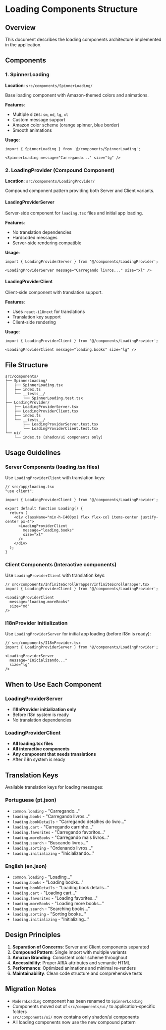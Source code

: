# Loading Components Structure

## Overview

This document describes the loading components architecture implemented in the application.

## Components

### 1. SpinnerLoading

**Location**: `src/components/SpinnerLoading/`

Base loading component with Amazon-themed colors and animations.

**Features**:
- Multiple sizes: `sm`, `md`, `lg`, `xl`
- Custom message support
- Amazon color scheme (orange spinner, blue border)
- Smooth animations

**Usage**:
```tsx
import { SpinnerLoading } from '@/components/SpinnerLoading';

<SpinnerLoading message="Carregando..." size="lg" />
```

### 2. LoadingProvider (Compound Component)

**Location**: `src/components/LoadingProvider/`

Compound component pattern providing both Server and Client variants.

#### LoadingProviderServer

Server-side component for `loading.tsx` files and initial app loading.

**Features**:
- No translation dependencies
- Hardcoded messages
- Server-side rendering compatible

**Usage**:
```tsx
import { LoadingProviderServer } from '@/components/LoadingProvider';

<LoadingProviderServer message="Carregando livros..." size="xl" />
```

#### LoadingProviderClient

Client-side component with translation support.

**Features**:
- Uses `react-i18next` for translations
- Translation key support
- Client-side rendering

**Usage**:
```tsx
import { LoadingProviderClient } from '@/components/LoadingProvider';

<LoadingProviderClient message="loading.books" size="lg" />
```

## File Structure

```
src/components/
├── SpinnerLoading/
│   ├── SpinnerLoading.tsx
│   ├── index.ts
│   └── __tests__/
│       └── SpinnerLoading.test.tsx
├── LoadingProvider/
│   ├── LoadingProviderServer.tsx
│   ├── LoadingProviderClient.tsx
│   ├── index.ts
│   └── __tests__/
│       ├── LoadingProviderServer.test.tsx
│       └── LoadingProviderClient.test.tsx
└── ui/
    └── index.ts (shadcn/ui components only)
```

## Usage Guidelines

### Server Components (loading.tsx files)
Use `LoadingProviderClient` with translation keys:

```tsx
// src/app/loading.tsx
"use client";

import { LoadingProviderClient } from '@/components/LoadingProvider';

export default function Loading() {
  return (
    <div className="min-h-[400px] flex flex-col items-center justify-center px-4">
      <LoadingProviderClient 
        message="loading.books" 
        size="xl" 
      />
    </div>
  );
}
```

### Client Components (Interactive components)
Use `LoadingProviderClient` with translation keys:

```tsx
// src/components/InfiniteScrollWrapper/InfiniteScrollWrapper.tsx
import { LoadingProviderClient } from '@/components/LoadingProvider';

<LoadingProviderClient 
  message="loading.moreBooks" 
  size="md" 
/>
```

### I18nProvider Initialization
Use `LoadingProviderServer` for initial app loading (before i18n is ready):

```tsx
// src/components/I18nProvider.tsx
import { LoadingProviderServer } from '@/components/LoadingProvider';

<LoadingProviderServer 
  message="Inicializando..." 
  size="lg" 
/>
```

## When to Use Each Component

### LoadingProviderServer
- **I18nProvider initialization only**
- Before i18n system is ready
- No translation dependencies

### LoadingProviderClient
- **All loading.tsx files**
- **All interactive components**
- **Any component that needs translations**
- After i18n system is ready

## Translation Keys

Available translation keys for loading messages:

### Portuguese (pt.json)
- `common.loading` - "Carregando..."
- `loading.books` - "Carregando livros..."
- `loading.bookDetails` - "Carregando detalhes do livro..."
- `loading.cart` - "Carregando carrinho..."
- `loading.favorites` - "Carregando favoritos..."
- `loading.moreBooks` - "Carregando mais livros..."
- `loading.search` - "Buscando livros..."
- `loading.sorting` - "Ordenando livros..."
- `loading.initializing` - "Inicializando..."

### English (en.json)
- `common.loading` - "Loading..."
- `loading.books` - "Loading books..."
- `loading.bookDetails` - "Loading book details..."
- `loading.cart` - "Loading cart..."
- `loading.favorites` - "Loading favorites..."
- `loading.moreBooks` - "Loading more books..."
- `loading.search` - "Searching books..."
- `loading.sorting` - "Sorting books..."
- `loading.initializing` - "Initializing..."

## Design Principles

1. **Separation of Concerns**: Server and Client components separated
2. **Compound Pattern**: Single import with multiple variants
3. **Amazon Branding**: Consistent color scheme throughout
4. **Accessibility**: Proper ARIA attributes and semantic HTML
5. **Performance**: Optimized animations and minimal re-renders
6. **Maintainability**: Clean code structure and comprehensive tests

## Migration Notes

- `ModernLoading` component has been renamed to `SpinnerLoading`
- Components moved out of `src/components/ui/` to application-specific folders
- `src/components/ui/` now contains only shadcn/ui components
- All loading components now use the new compound pattern
